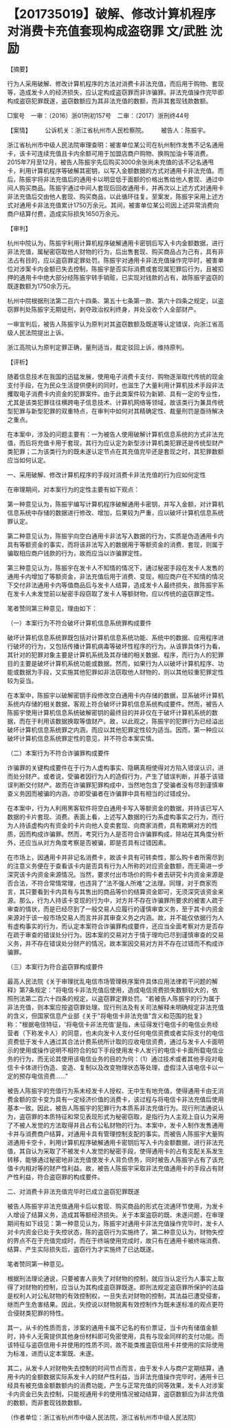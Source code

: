 # 【201735019】破解、修改计算机程序对消费卡充值套现构成盗窃罪 文/武胜 沈励

【摘要】

行为人采用破解、修改计算机程序的方法对消费卡非法充值，而后用于购物、套现等，造成发卡人的经济损失，应认定构成盗窃罪而非诈骗罪。非法充值操作完毕即构成盗窃犯罪既遂，盗窃数额应为其非法充值的数额，而非其套现钱款数额。

□案号　一审：（2016）浙01刑初157号　二审：（2017）浙刑终44号

【案情】 　　公诉机关：浙江省杭州市人民检察院。 　　被告人：陈振宇。

浙江省杭州市中级人民法院审理查明：被害单位某公司在杭州制作发售不记名通用卡，该卡可连续充值且卡内余额可用于加盟店商户购物、换购加油卡等消费。2015年7月至12月，被告人陈振宇先后购买3000余张尚未充值的该不记名通甩卡，利用计算机程序等破解其密钥，以写入金额数据的方式对通用卡非法充值。而后，陈振宇将非法充值后的通用卡以明显低于面额的价格出售给他人套现、通过中间人购买商品。陈振宇通过中间人套现后回收通用卡，并再次以上述方式对通用卡非法充值后交由他人套现、购买商品，以此循环往复。至案发，陈振宇采用上述方式对通用卡非法充值累计1750万余元。其间，被害单位某公司因上述异常消费向商户结算付费，造成实际损失1650万余元。

【审判】

杭州中院认为，陈振宇利用计算机程序破解通用卡密钥后写入卡内金额数据，进行非法充值，属秘密窃取他人财物的行为，后出售套现、购买商品占为己有，具有非法占有目的，应以盗窃罪定罪处罚。陈振宇对通用卡非法充值操作完毕时，被害单位对涉案卡内金额已失去控制，陈振宇是否实际消费或套现属犯罪后行为，且被扣押的通用卡中绝大部分经陈振宇转手销赃，已实现对钱款的占有，故陈振宇盗窃的既遂数额为1750余万元。

杭州中院根据刑法第二百六十四条、第五十七条第一款、第六十四条之规定，以盗窃罪判处陈振宇无期徒刑，剥夺政治权利终身，并处没收个人全部财产。

一审宣判后，被告人陈振宇认为原判对其盗窃数额及既遂等认定错误，向浙江省高级人民法院提出上诉。

浙江高院认为原判定罪正确，量刑适当，裁定驳回上诉，维持原判。

【评析】

随着信息技术在我国的迅猛发展，使用电子消费卡支付、购物逐渐取代传统的现金支付手段，在为民众生活提供便利的同时，也滋生了大量利用计算机技术手段非法攫取电子消费卡内资金的犯罪案件。由于此类案件较为新颖、具有一定的专业性，尤其是该类犯罪往往横跨电子信息技术、计算机网络等领域，故该类行为兼具传统型犯罪与新型犯罪的双重特点，在审判中如何对其精确定性、裁量刑罚是亟待解决之重点。

在本案中，涉及的问题主要有：一为被告人使用破解计算机信息系统的方式非法充值，而后将充值卡用于套现，其行为应认定为新型涉计算机类犯罪还是传统型财产类犯罪；二为该类行为的既未遂认定节点在其充值完毕还是套现之时，其犯罪数额应当如何认定。

一、采用破解、修改计算机程序的手段对消费卡非法充值的行为应如何定性

在审理期间，对本案行为的定性主要有如下观点：

第一种意见认为，陈振宇编写计算机程序破解通用卡密钥，并写入金额，对计算机信息系统中存储的数据进行修改、增加，后果较为严重，应以破坏计算机信息系统罪认定。

第二种意见认为，陈振宇向空白通用卡非法写入数据的行为，实质是伪造通用卡内具有等额资金的事实，而将该非法写入的数据用于等额资金的消费、套现，则属于骗取相应商户钱款的行为，故而应当以诈骗罪定性。

第三种意见认为，陈振宇在发卡人不知情的情况下，通过秘密手段在发卡人发售的通用卡内增加了等额资金，非法充值后用于消费、变现，相应商户在不知情的情况下交付非法通用卡内等值商品后与发卡人结算，造成发卡人最终损失，故陈振宇系在发卡人未发觉前以秘密手段窃取了发卡人等额财物，应以传统的盗窃罪定性。

笔者赞同第三种意见，理由如下：

（一）本案行为不符合破坏计算机信息系统罪构成要件

破坏计算机信息系统罪既包括对计算机信息系统功能、系统中的数据、应用程序进行破坏的行为，又包括传播计算机病毒等破坏性程序的行为。从该罪具体行为看，其针对的犯罪对象主要是计算机系统及其存储的相关数据、程序，而行为人的犯罪目的主要是破坏计算机系统功能或数据。然而，如果行为人以破坏计算机程序、功能或数据为手段，又实施其他犯罪如非法窃取他人财物的，则以其他较重犯罪定性较为妥当。

在本案中，陈振宇以破解密钥手段修改空白通用卡内存储的数据，显系破坏计算机系统内存储的相关数据，客观上符合破坏计算机信息系统构成要件。然而，被告人陈振宇使用计算机信息系统破解密钥的最终目的并非仅在于破坏计算机系统的数据，而在于利用该数据换取等值财产。故，以此观之，陈振宇的犯罪行为已经溢出破坏计算机信息系统罪之内涵，而应以其他犯罪定性较为适当。因而，第一种应以破坏计算机信息系统罪定性的意见，并不符合本案实情。

（二）本案行为不符合诈骗罪构成要件

诈骗罪的关键构成要件在于行为人虚构事实、隐瞒真相使得对方陷入错误认识，进而处分财产。或者说，受骗者因行为人的造假行为，产生了错误判断，并基于该错误判断交付财产。故而在诈骗罪犯罪构成中，当然地包含了受骗者没有尽到谨慎审查义务因而被骗的内涵，亦即受骗者在诈骗罪中具有相当的过错成分。

在本案中，行为人利用黑客软件将空白通用卡写入等额资金的数据，并持该已写人数据的卡片套现、消费。表面上看，上述写入数据的行为系虚构事实之行为，而行为人持该虚构内有资金的卡片向他人变卖套现、向商家消费，具有欺瞒对方的性质，因而构成诈骗罪。然而，考究行为人是否符合诈骗罪构成，除站在其角度分析外，还应当从对方角度考察是否被骗，即是否具有过错因素。

在市场上，因通用卡并非记名消费卡，故该卡具有可转卖性，那么购卡者所需尽到的注意义务便在于查看该卡内是否具有行为人所称的对应资金数额，而无需进一步深究该卡内资金来源情况。当然，要求付出市场价的购卡者去研究卡内资金来源是否合法，不符合常情常理，也违背了"法不强人所难"之法理。同理，对于商家而言，其只要看到卡内具有与其售出的商品等价的结算资金即可，无须深究该资金来源。那么，行为人持该卡变现的行为中，对方并不存在诈骗罪所要求的被害人疏于审查的情状，而是已经尽到了一般交易人应履行的谨慎审查义务，至于其卡内资金来源对于该一般市场交易人而言并非其审查义务之内涵。故，并不能仅依据行为人有虚构事实的行为，而认定本案符合诈骗罪构成要件，还应当全面考察对方是否存在疏于审查的错误处分行为。因本案的交易对方于情于理均已尽到谨慎审查的交易义务，并不存在错误处分财产的情况，故本案因交易对方并不存在过错而不构成诈骗罪。

（三）本案行为符合盗窃罪构成要件

最高人民法院《关于审理扰乱电信市场管理秩序案件具体应用法律若干问题的解释》第7条规定："将电信卡非法充值后使用，造成电信资费损失数额较大的，依照刑法第二百六十四条的规定，以盗窃罪定罪处罚。"若被告人陈振宇的行为属于非法充值，则本案应按盗窃罪处理。现行刑法及有关司法解释未明确规定非法充值的含义，但国家信息产业部《关于"将电信卡非法充值"含义和范围的批复》称："根据电信特征，'将电信卡非法充值'是指，未征得发行电信卡的电信业务经营者（下称发卡人）的同意，也未向发卡人支付任何电信资费或者实际支付的电信资费低于发卡人通过其合法计费系统所计取的应收电信资费，通过与发卡人卡面明示的使用或操作说明不相符合的如下手段使用发卡人发行的电信卡卡面所载电信业务的行为，而无论其使用该电信业务的目的为何：（1）通过技术或者其他手段对电信卡卡体进行伪造、变造、复制以及改变物理状态等处理，虚假注入该电信卡以一定的预存电信资费......"

被告人陈振宇的充值行为系未经发卡人授权、无中生有地充值，使得通用卡由无消费金额的空卡变为具有一定经济价值的消费卡，该过程与将电信卡非法充值后使用基本一致。因此，被告人陈振宇的犯罪行为本质系非法充值行为。现行刑法通说认为，盗窃罪的本质特征和常见表现形式为秘密窃取，是指行为人主观上自认为采用了不被人发觉的方法取得并且占有公私财物的行为。本案中，发卡人制作发售通用卡并与消费商户结算，对通用卡具有管理控制支配的事实。而被告人陈振宇大量购进通用卡空卡，利用计算机程序破解通用卡密钥后写入卡内金额数据，进行非法充值，其自认为采取了不被发卡人发觉的秘密手段，使得通用卡的占有支配关系发生转移，能够通过秘密地非法充值使发卡人背负债务，同时被告人陈振宇占有了该充值卡内相对等的财产性利益。故，被告人陈振宇采取非法充值通用卡的手段占有财产性利益，符合盗窃罪的构成要件。

二、对消费卡非法充值完毕时已成立盗窃犯罪既遂

被告人陈振宇非法充值通用卡后以套现、购买商品的形式在流通环节使用，为发卡人增设了结算义务，造成其等额经济损失。关于本案盗窃的既、未遂问题，在审理期间有如下歧见：第一种意见认为，陈振宇对通用卡非法充值操作完毕时，发卡人对卡内资金已处于失控状态，陈的盗窃行为实施终了。第二种意见认为，财物失控的界点不在于充值完成时，而在于终端使用完成时，故只有在通用卡被终端消费、结算、产生实际损失后，盗窃行为才实施终了已达既遂。

笔者赞同第一种意见。

根据刑法理论通说，只要被害人丧失了对财物的控制，就应当认定行为人事实上取得了对财物的控制，应当认为其构成盗窃罪既遂。即刑法规定盗窃罪所保护的法益是权利人对公私财物的有效控制权，一旦失去对财物的控制，其法益已遭受侵害，继而产生危害结果。因此，失控说以财物脱离有效控制作为既未遂标准的观点更符合侵财类犯罪的特性。

其一，从卡的性质而言，涉案的通用卡属不记名的有价票证，当卡内有储值金额时，持卡人无需提供其他身份材料即可免密使用，具有与现金同样的支付功能。而该特征与盗窃信用卡并使用的性质不同，故不能类推盗窃信用卡并使用的实际使用为标准，进而认定本案既、未遂。

其二，从发卡人对财物失去控制的时间节点而言，由于发卡人与商户定期结算，通用卡内的金额数据实际系发卡人的财产性利益，当非法充值操作完毕时，通用卡已经具有被充值金额数额内的消费功能，产生与正常充值的同等效果，发卡人对涉案卡内资金已失去控制，只能视通用卡的使用情况被动结算，盗窃数额应为非法充值的数额，而非套现钱款数额。

（作者单位：浙江省杭州市中级人民法院，浙江省杭州市中级人民法院）